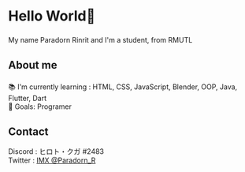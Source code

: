 <h1 align="left">Hello World👋</h1>

###

<p align="left"> My name Paradorn Rinrit and I'm a student, from RMUTL </p>

###

<h2 align="left">About me</h2>

###

<p align="left">
  
  📚 I'm currently learning : HTML, CSS, JavaScript, Blender, OOP, Java, Flutter, Dart <br>
  🎯 Goals: Programer <br>
</p>

<h2 align="left">Contact</h2>
  Discord : ヒロト・クガ #2483 <br>
  Twitter : <a href="https://twitter.com/Paradorn_R">IMX @Paradorn_R</a>
  



